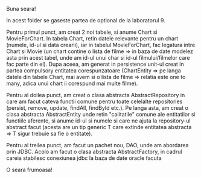 Buna seara!

In acest folder se gaseste partea de optional de la laboratorul 9.

Pentru primul punct, am creat 2 noi tabele, si anume Chart si MovieForChart. In tabela Chart, retin datele relevante pentru un chart (numele, id-ul si data crearii), iar in 
tabelul MovieForChart, fac legatura intre Chart si Movie (un chart contine o lista de filme => in baza de date modelez asta prin acest tabel, unde am id-ul unui char si id-ul
filmului/filmelor care fac parte din el). Dupa aceea, am generat in persistence unit-ul creat in partea compulsory entitatea corespunzatoare (ChartEntity => pe langa datele
din tabele Chart, mai avem si o lista de filme => relatia este one to many, adica unui chart ii corespund mai multe filme).

Pentru al doilea punct, am creat o clasa abstracta AbstractRepository in care am facut cateva functii comune pentru toate celelalte repositories (persist, remove, update, 
findAll, findById etc.). Pe langa asta, am creat o clasa abstracta AbstractEntity unde retin "calitatile" comune ale entitatilor si functiile aferente, si anume id-ul si numele 
si care ne ajuta la repository-ul abstract facut (acesta are un tip generic T care extinde entitatea abstracta => T sigur trebuie sa fie o entitate).

Pentru al treilea punct, am facut un pachet nou, DAO, unde am abordarea prin JDBC. Acolo am facut o clasa abstracta AbstractFactory, in cadrul careia stabilesc conexiunea
jdbc la baza de date oracle facuta 

O seara frumoasa!
